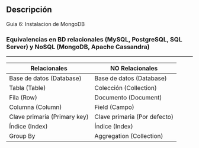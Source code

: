 ## Descripción

Guia 6: Instalacion de MongoDB

### Equivalencias en BD relacionales (MySQL, PostgreSQL, SQL Server) y NoSQL (MongoDB, Apache Cassandra)
<hr/>

| Relacionales | NO Relacionales |
| ------------- | ------------- |
| Base de datos (Database) | Base de datos (Database) |
| Tabla (Table)  | Colección (Collection)  |
| Fila (Row)  | Documento (Document)  |
| Columna (Column)  | Field (Campo)  |
| Clave primaria (Primary key)  | Clave primaria (Por defecto)  |
| Índice (Index)  | Índice (Index)  |
| Group By  | Aggregation (Collection)  |

